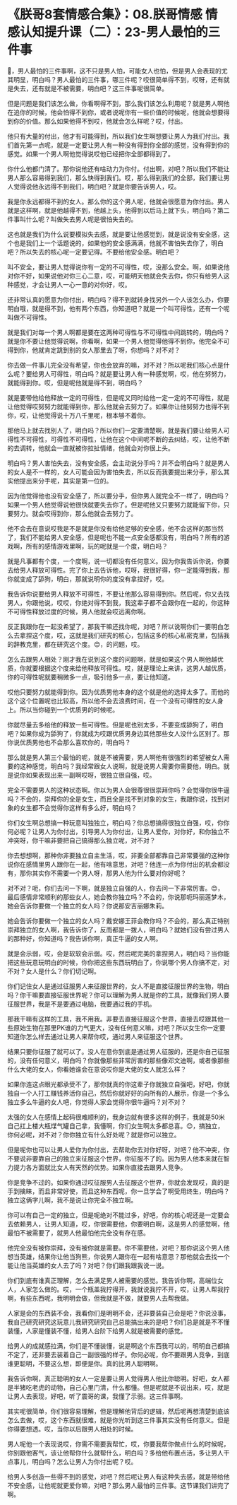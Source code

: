 # 《朕哥8套情感合集》：08.朕哥情感 情感认知提升课（二）：23-男人最怕的三件事

🎼，男人最怕的三件事啊，这不只是男人怕，可能女人也怕，但是男人会表现的尤其明显，明白吗？男人最怕的三件事，哪三件呢？哎很简单得不到，哎呀，还有就是失去，还有就是不被需要，明白吧？这三件事呢很简单。

但是问题是我们该怎么做，你看啊得不到，那么我们该怎么利用呢？就是男人啊他在追你的时候，他会怕得不到你，或者说呢你有一些价值的时候呢，他就会想要得到你的价值。那么如果他得不到哎，他就会怎么样呢？哎，付出。

他只有大量的付出，他才有可能得到，所以我们女生啊想要让男人为我们付出。我们首先第一点呢，就是一定要让男人有一种没有得到你全部的感觉，没有得到你的感觉。如果一个男人啊他觉得说哎他已经把你全部都得到了。

你什么他都门清了。那你说他还有啥动力为你付。付出啊，对吧？所以我们不能让男人那么容易得到我们，那么快得到我们。哎，那么得到我们的全部，我们要让男人觉得说他永远得不到我们，明白吧？就是你要告诉男人，哎。

我是你永远都得不到的女人。那么你的这个男人呢，他就会很愿意为你付出。男人就是这样啊，就是他越得不到，他越上头，他得到以后马上就下头，明白吗？第二件事叫什么呢？叫做失去男人呢是很怕失去的。

这也就是我们为什么说要模拟失去感，就是要让他感觉到，就是说没有安全感，这个也是我们上一个话题说的，如果他的安全感满满，他就不害怕失去你了，明白吧？所以失去的核心呢一定要记得。不要给他安全感。明白吧？

叫不安全，要让男人觉得说你有一定的不可得性，哎，没那么安全。啊，如果说他对你不好，如果说他对你三心二意，哎，可能明天他就会失去你，你只有给男人这种感觉，才会让男人一心一意的对你好，哎。

还非常认真的愿意为你付出，明白吗？得不到就转身找另外一个人该怎么办，你要明白哦，就是得不到，他有两个东西，你知道吧？就是一个叫可得性，还有一个呢叫做不可得性。

就是我们对每一个男人啊都是要在这两种可得性与不可得性中间跳转的，明白吗？就是你不要让他觉得说啊，你看啊，如果一个男人他觉得他得不到你，他完全不可得到你，他就肯定跳到别的女人那里去了呀，你想吗？对不对？

你去做一件事儿完全没有希望，你也会放弃的嘛，对不对？所以呢我们核心点是什么呢？要给男人可得性，明白吗？就是要让男人有一种感觉啊，哎，他在努努力，就能得到你。哎，但是呢他就是得不到，明白吗？

就是要带他给他释放一定的可得性，但是呢又同时给他一定一定的不可得性，就是让他觉得哎努努力就能得到你，那么他就会去努力了。如果你让他努努力也得不到你，哎，让他觉得说十万八千里呢，根本够不着你。

那他马上就去找别人了，明白吗？所以你们一定要清楚啊，就是我们要让给男人可得性不可得性，可得性不可得性，让他在这个中间呢不断的去纠结，哎，让他不断的去调转，他就会一直就被你拉扯情绪，他就会对你很上头。

明白吗？男人害怕失去，没有安全感，会主动说分手吗？并不会明白吗？就是男人的女人是不一样的，女人可能会因为害怕失去，所以反而我要提出来分手，那么其实他提出来分手呢，其实是第一位的。

因为他觉得他也没有安全感了，所以要分手，但你男人就完全不一样了，明白吗？如果一个男人他觉得说他很快就要失去你了。但是呢他又只要努力就能留下你，只要努力。就会哎得到你，那么他就会去努力了。

他不会去在意说哎我是不是就是你没有给他足够的安全感，他不会这样的那当然了，我们不能给男人安全感，但是呢也不能一点安全感都没有，明白吗？所有的游戏啊，所有的感情游戏里啊，玩的呢就是一个度，明白吗？

就是凡事都有个度，一个度啊，说一切都没有任何意义。因为你我告诉你说，你要去给男人释放可得性。完了你上去告诉他，哎呀，我很好得，你一定能得到我，那你就变成了舔狗，明白，那就说明你的度没有拿捏好，哎。

我告诉你说要给男人释放不可得性，不要让他那么容易得到你。然后呢，你又去找男人，你跟他说，哎哎，你绝对得不到我，我这辈子都不会跟你在一起的，你这种不可得性释放过度的时候，男人他就会哎远离你啊。

反正我跟你在一起没希望了，那我干嘛还找你呢，对吧？所以说啊你们一要明白怎么去拿捏这个度，哎，这就是我们研究的核心，包括这多的核心私密克里，包括我的辞教克里，都在研究这个度。😊，的问题，哎。

怎么去跟男人相处？刚才我在说到这个度的问题啊，就是如果这个男人啊他越优质，你就要根据这个度来给他释放可得性。哎，就是理论上来讲，这男人越优质，你的可得性呢就要稍微多一点，吸引他多一点，要让他知道。

哎他只要努力就能得到你。因为优质男他本身的这个就是他的选择太多了。而他的这个这个位置呢也比较高，所以他不会去浪费时间，在一个没有可得性的女人身上。所以当你碰到一个优质男的时候呢。

你就尽量去多给他的释放一些可得性。但是呢也别太多，不要变成舔狗了，明白吧？如果你成为舔狗了，你就成为哎跟优质男身边其他那些女人没什么区别了。那你说优质男他也不会那么喜欢你的，明白吗？

那么就是男人第三个最怕的呢，就是不被需要，男人啊他有很强烈的希望被女人需要的这种感觉，明白吗？我经常跟女人说啊，就是说男人需要你需要他，明白。就是说你如果表现出来一副啊哎呀，很独立很自强，哎。

完全不需要男人的这种状态啊。你以为男人会很尊很很崇拜你吗？会觉得你很牛逼吗？不会的，崇拜你的全是女生，而且全是找不到对象的女生，我跟你说，找到对象的女生都不会觉得你这样有多么好，明白吗？

你们女生啊总想搞一种玩意叫独独立，明白吗？你总想搞得很独立自强，哎，你你何必呢？让男人为你付出，引导男人为你付出，让男人爱你，对你好，和你独立不冲突呀，你干嘛非要把自己搞得那么独立呢，对不对？

你去想想啊，那种你非要独立自主生活，哎，非要全部都靠自己非常要强的这种你说你在感情里男人跟你在一起，他有啥意思，对吧？他连一点为你付出的机会都没有，那你其实你不需要一个男人呀，那男人他为什么要对你好呢？

对不对？呃，你们去问一下啊，就是独立自强的人，你去问一下非常厉害。😊，最后感情非常顺利的那些女人，她会教你独立吗？不会的，你说那呃玛丽莲梦木，她会告诉你要做一个独立的女人吗？你说那安吉丽娜朱莉。

她会告诉你要做一个独立的女人吗？戴安娜王菲会教你吗？不会的，那么真正特别崇拜独立的女人啊，我告诉你了，反而都是一拨人，明白吗？就她们没有尝过男人的那种好，你知道吗？我告诉你啊，真正牛逼的女人啊。

就是会示弱，哎，会是软软会示弱。哎，然后呢完美的拿捏男人，明白吗？当你能把这些玩意玩明白的时候，你你把这些东西玩明白了，你说哪个男人你搞不定，对不对？女人是什么？你们切记啊。

你们记住女人是通过征服男人来征服世界的，女人不是直接征服世界的生物，明白吗？你干嘛要直接征服世界呢？你可以理解为男人就是你的工具，就像我们男人要征服世界，我是不是要通过电脑，我要通过我的手机。

那我干嘛有这样的工具，我不用我。非要去直接征服这个世界，直接去哎跟其他一些原始生物在那里PK谁的力气更大，没有任何意义嘛，对吧？所以女生你一定要知道你怎么样去通过让男人来帮你哎，通过男人来征服这个世界。

结果只要你征服了就可以了。没人在意你到底是通过男人征服的，还是你自己征服的，没有任何意义，明白吗？你就像那些非常厉害的那些像邓文迪啊，或者像那些什么大佬的女人，你看她谁会在意说哎你是大佬的女人就怎么样？

如果你连这点眼光都承受不了，那你就真的你这辈子你就独立自强吧，好吧，你就独自一个人打工赚钱养活你自己，然后你就好好的向所有的人展示，你是一个多么独立多么牛逼的女人吧，你觉得人家会觉得你很牛逼吗？对不对？

太强的女人在感情上起码很难顺利的，我身边就有很多这样的例子，我就是50米自己扛上楼大瓶煤气罐自己拿，我懂啊，你们女生啊太多都总喜。😊，搞独立，你何必呢，对不对？你你独立有什么好处呢？就是你可以独立。

但是呢你也可以让男人爱你为你付出，去帮助你去对你好呀，对吧？他不冲突，你不要说非要靠自己的独立来征服这个世界，你征服不了的。因为男人他本来就在智力提力各方面就比女人有天然的优势。如果你直接去跟男人竞争。

你是竞争不过的。如果你通过哎征服男人去征服这个世界，你就会发现哎，真的是手到擒睐，而且非常好使，而且这种东西呢，你一旦学会了啊受用终生，明白吗？独立这俩字儿啊，我不是说让你完全不独立啊。

你可以有自己一定的独立，但是呢绝对不能过多，好吧，你的核心呢还是一定要会去依赖男人，让男人知道，哎，你很需要他，你要明白啊，这是男人的感觉啊，他最怕不被需要了，就男人他最怕他完全没有存在感。

他完全没有被你崇拜，没有被你就是需要。你不需要他，对吧？那你说这个男人他想当英雄，结果你让他当狗熊，你说男人跟你在一起有啥意思？那他就会去找一个能让他当英雄的女人去了吗？对吧？你们跟我跟我说一说。

你们到底有谁真正理解，怎么去满足男人被需要的感觉。我告诉你啊，高端位女人，人家怎么做的。哎，一个瓶盖我拧得开，我就说我拧不开，哎，让男人帮我拧啊，有些东西呢，我明明会做，但我就是不做，就要男人去帮我做。

人家是会的东西装不会，我看你们是明明不会，还非要装自己会是吧？你说没事，我自己研究研究这玩意儿我研究研究自己总能搞出来的是吧？你们总是就是不不懂装懂，人家是懂装不懂，给男人台阶下给男人就是被需要的感觉。

给男人的成就感拉满，你们是不懂装懂，说是啊这个东西我可以的，明明自己都搞不定了，还非要去装着自己一副很强的样子。你何必呢，你不要跟男人竞争，到底谁更聪明，不要这么想，即便是你。真的比男人聪明啊。

我告诉你啊，真正聪明的女人一定是要让男人觉得男人他比你聪明。好吧，女人都是半猪吃老虎的动物，自己心里门清，什么都懂。但是呢就是不说出来，哎，就是让男人去表现，好吧，听了震哥的课，我懂了示弱。这三件事啊。

其实呢很简单，你们很容易理解，但是理解他背后的逻辑，然后呢再想清楚到底该怎么去做，哎，这个东西就很难，就是你光听到这三件事其实没有任何意义。但是你得要想透。哎，当你以后跟男人相处的时候。

男人呢他一个表现说哎，你需不需要我帮忙，哎，你要我帮你做点什么的时候呢，你别跟他客气，该让他帮你什么就帮什么，明白吗？多给他布置点活，多让男人干点事儿，明白吗？怎么让男人为你付出呢？哎。

给男人多创造一些得不到的感觉，对吧？然后呢让男人有这种失去感，就是带给他不安全感，让他呢就更爱你嘛，对吧？那么男人最怕的三件事。这节课我们讲完了啊。

